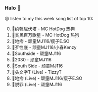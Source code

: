 

### Halo 👋

😄 listen to my this week song list of top 10:

0. 🌈约翰屈伏塔 - MC HotDog 热狗
1. 🌈贫民百万歌星 - MC HotDog 热狗
2. 🌈地痞 - 顽童MJ116/瘦子E.SO
3. 🌈歹性底 - 顽童MJ116/小春Kenzy
4. 🌈Southside - 顽童MJ116
5. 🌈2030 - 顽童MJ116
6. 🌈South Side - 顽童MJ116
7. 🌈头文字T (Live) - TizzyT
8. 🌈地痞 (Live) - 顽童MJ116/瘦子E.SO
9. 🌈脱罪 (Live) - 顽童MJ116

